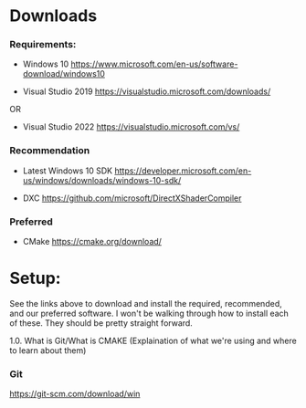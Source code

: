 # Downloads

### Requirements:
* Windows 10
https://www.microsoft.com/en-us/software-download/windows10

* Visual Studio 2019
https://visualstudio.microsoft.com/downloads/

OR

* Visual Studio 2022
https://visualstudio.microsoft.com/vs/

### Recommendation
* Latest Windows 10 SDK 
https://developer.microsoft.com/en-us/windows/downloads/windows-10-sdk/

* DXC
https://github.com/microsoft/DirectXShaderCompiler


### Preferred

* CMake
https://cmake.org/download/

# Setup:

See the links above to download and install the required, recommended, and our preferred software. I won't be walking through how to install each of these. They should be pretty straight forward.

1.0. What is Git/What is CMAKE (Explaination of what we're using and where to learn about them)

### Git

https://git-scm.com/download/win